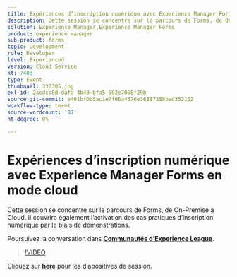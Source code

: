 ```yaml
---
title: Expériences d’inscription numérique avec Experience Manager Forms en mode cloud
description: Cette session se concentre sur le parcours de Forms, de On-Premise à Cloud. Il couvrira également l’activation des cas pratiques d’inscription numérique par le biais de démonstrations.
solution: Experience Manager,Experience Manager Forms
product: experience manager
sub-product: forms
topic: Development
role: Developer
level: Experienced
version: Cloud Service
kt: 7403
type: Event
thumbnail: 332305.jpg
exl-id: 2acdcc8d-dafa-4b49-bfa5-502e7058f29b
source-git-commit: e401bf0b5ac1e7f06a4576e36887358bed352162
workflow-type: tm+mt
source-wordcount: '87'
ht-degree: 0%

---
```


# Expériences d’inscription numérique avec Experience Manager Forms en mode cloud

Cette session se concentre sur le parcours de Forms, de On-Premise à Cloud. Il couvrira également l’activation des cas pratiques d’inscription numérique par le biais de démonstrations.

Poursuivez la conversation dans **[Communautés d’Experience League](https://adobe.ly/36Yd3v6)**.

>[!VIDEO](https://video.tv.adobe.com/v/332305/?quality=12&learn=on&hidetitle=true)

Cliquez sur **[here](/help/adobe-developers-live/assets/digital-enrollment-aem-forms-cloud.pdf)** pour les diapositives de session.
